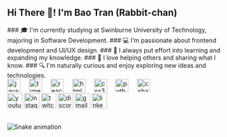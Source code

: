 <h2 align="left">Hi There 👋! I'm Bao Tran (Rabbit-chan) </h2>
### 🎓 I'm currently studying at Swinburne University of Technology, majoring in Software Development.
### 💻 I’m passionate about frontend development and UI/UX design.
### 🌱 I always put effort into learning and expanding my knowledge.
### 🤝 I love helping others and sharing what I know.
### 🔍 I'm naturally curious and enjoy exploring new ideas and technologies.


<div align="left"> <img src="https://cdn.jsdelivr.net/gh/devicons/devicon/icons/javascript/javascript-original.svg" height="30" alt="javascript logo" /> <img width="12" /> <img src="https://cdn.jsdelivr.net/gh/devicons/devicon/icons/typescript/typescript-original.svg" height="30" alt="typescript logo" /> <img width="12" /> <img src="https://cdn.jsdelivr.net/gh/devicons/devicon/icons/react/react-original.svg" height="30" alt="react logo" /> <img width="12" /> <img src="https://cdn.jsdelivr.net/gh/devicons/devicon/icons/html5/html5-original.svg" height="30" alt="html5 logo" /> <img width="12" /> <img src="https://cdn.jsdelivr.net/gh/devicons/devicon/icons/css3/css3-original.svg" height="30" alt="css3 logo" /> <img width="12" /> <img src="https://cdn.jsdelivr.net/gh/devicons/devicon/icons/python/python-original.svg" height="30" alt="python logo" /> <img width="12" /> <img src="https://cdn.jsdelivr.net/gh/devicons/devicon/icons/csharp/csharp-original.svg" height="30" alt="csharp logo" /> </div>

<div align="left"> <img src="https://img.shields.io/static/v1?message=Youtube&logo=youtube&label=&color=FF0000&logoColor=white&labelColor=&style=for-the-badge" height="35" alt="youtube logo" /> <img src="https://img.shields.io/static/v1?message=Instagram&logo=instagram&label=&color=E4405F&logoColor=white&labelColor=&style=for-the-badge" height="35" alt="instagram logo" /> <img src="https://img.shields.io/static/v1?message=Twitch&logo=twitch&label=&color=9146FF&logoColor=white&labelColor=&style=for-the-badge" height="35" alt="twitch logo" /> <img src="https://img.shields.io/static/v1?message=Discord&logo=discord&label=&color=7289DA&logoColor=white&labelColor=&style=for-the-badge" height="35" alt="discord logo" /> <img src="https://img.shields.io/static/v1?message=Gmail&logo=gmail&label=&color=D14836&logoColor=white&labelColor=&style=for-the-badge" height="35" alt="gmail logo" /> <img src="https://img.shields.io/static/v1?message=LinkedIn&logo=linkedin&label=&color=0077B5&logoColor=white&labelColor=&style=for-the-badge" height="35" alt="linkedin logo" /> </div>

<br clear="both"><img src="https://raw.githubusercontent.com/maurodesouza/maurodesouza/output/snake.svg" alt="Snake animation" />
